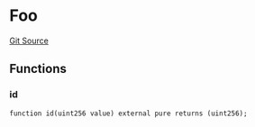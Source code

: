 # Foo
[Git Source](${GIT_REPOSITORY}/blob/5c7c01e4ab5d1ba3d7ea47c48016c1005945844e/foundry/src/Foo.sol)


## Functions
### id


```solidity
function id(uint256 value) external pure returns (uint256);
```

